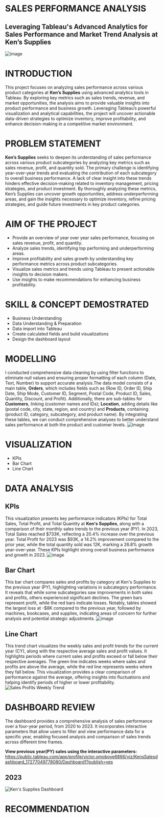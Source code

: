 # SALES PERFORMANCE ANALYSIS
## Leveraging Tableau's Advanced Analytics for Sales Performance and Market Trend Analysis at Ken’s Supplies
![image](https://github.com/user-attachments/assets/f15eda55-9fc7-4680-82bf-618dea318c7b)

# INTRODUCTION
This project focuses on analyzing sales performance across various product categories at **Ken’s Supplies** using advanced analytics tools in Tableau. By exploring key metrics such as sales trends, revenue, and market opportunities, the analysis aims to provide valuable insights into product performance and business growth. Leveraging Tableau’s powerful visualization and analytical capabilities, the project will uncover actionable data-driven strategies to optimize inventory, improve profitability, and enhance decision-making in a competitive market environment.
# PROBLEM STATEMENT
**Ken’s Supplies** seeks to deepen its understanding of sales performance across various product subcategories by analyzing key metrics such as sales revenue, profit, and quantity sold. The primary challenge is identifying year-over-year trends and evaluating the contribution of each subcategory to overall business performance. A lack of clear insight into these trends hinders effective decision-making related to inventory management, pricing strategies, and product investment. By thoroughly analyzing these metrics, Ken’s Supplies can uncover growth opportunities, address underperforming areas, and gain the insights necessary to optimize inventory, refine pricing strategies, and guide future investments in key product categories.
# AIM OF THE PROJECT
- Provide an overview of year over year sales performance, focusing on sales revenue, profit, and quantity.
- Analyze sales trends, identifying top performing and underperforming areas.
- Improve profitability and sales growth by understanding key performance metrics across product subcategories.
- Visualize sales metrics and trends using Tableau to present actionable insights to decision makers.
- Use insights to make recommendations for enhancing business profitability.

# SKILL & CONCEPT DEMOSTRATED
- Business Understanding
- Data Understanding & Preparation
- Data import into Tableau
- Create calculated fields and bulid visualizations
- Design the dashboard layout

# MODELLING
I conducted comprehensive data cleaning by using filter functions to eliminate null values and ensuring proper formatting of each column (Date, Text, Number) to support accurate analysis.The data model consists of a main table, **Orders**, which includes fields such as (Row ID, Order ID, Ship Date, Ship Mode, Customer ID, Segment, Postal Code, Product ID, Sales, Quantity, Discount, and Profit). Additionally, there are sub-tables for **Customers**, linking (customer names and IDs); **Location**, adding details like (postal code, city, state, region, and country) and **Products**, containing (product ID, category, subcategory, and product name). By integrating these tables, we can conduct comprehensive analyses to better understand sales performance at both the product and customer levels.
![image](https://github.com/user-attachments/assets/da8f37d8-6571-483d-ae42-b49bbc0c7e0e)

# VISUALIZATION
- KPIs
- Bar Chart
- Line Chart
# DATA ANALYSIS
## KPIs
This visualization presents key performance indicators (KPIs) for Total Sales, Total Profit, and Total Quantity at **Ken's Supplies**, along with a comparison of their monthly sales trends to the previous year (PY). In 2023, Total Sales reached $733K, reflecting a 20.4% increase over the previous year. Total Profit for 2023 was $93K, a 14.2% improvement compared to the prior year, while the total quantity sold was 12K, marking a 26.8% growth year-over-year. These KPIs highlight strong overall business performance and growth in 2023.
![image](https://github.com/user-attachments/assets/dc71786b-5650-4eb9-ae46-919646d9e0ce)

## Bar Chart
This bar chart compares sales and profits by category at Ken's Supplies to the previous year (PY), highlighting variations in subcategory performance. It reveals that while some subcategories saw improvements in both sales and profits, others experienced significant declines. The green bars represent profit, while the red bars indicate losses. Notably, tables showed the largest loss at -$8K compared to the previous year, followed by machines, bookcases, and supplies, indicating areas of concern for further analysis and potential strategic adjustments.
![image](https://github.com/user-attachments/assets/2e2f2503-1f31-44d3-9138-6cddd41dc84d)

## Line Chart
This trend chart visualizes the weekly sales and profit trends for the current year (CY), along with the respective average sales and profit values. It highlights periods where current sales and profits exceed or fall below their respective averages. The green line indicates weeks where sales and profits are above the average, while the red line represents weeks where they fall below. This visualization provides a clear comparison of performance against the average, offering insights into fluctuations and helping identify periods of higher or lower profitability.
![Sales   Profits Weekly Trend](https://github.com/user-attachments/assets/9efa96f0-edd1-4784-8564-94028f3431c5)

# DASHBOARD REVIEW
The dashboard provides a comprehensive analysis of sales performance over a four-year period, from 2020 to 2023. It incorporates interactive parameters that allow users to filter and view performance data for a specific year, enabling focused analysis and comparison of sales trends across different time frames.

**View previous year(PY) sales using the interactive parameters:** https://public.tableau.com/app/profile/victor.omoboye6866/viz/KensSalesdashboard_17277049778080/Dashboard1?publish=yes
## 2023
![Ken's Supplies Dashboard](https://github.com/user-attachments/assets/7963453b-4a1a-4db3-9fda-3a0298b9dab8)

# RECOMMENDATION




